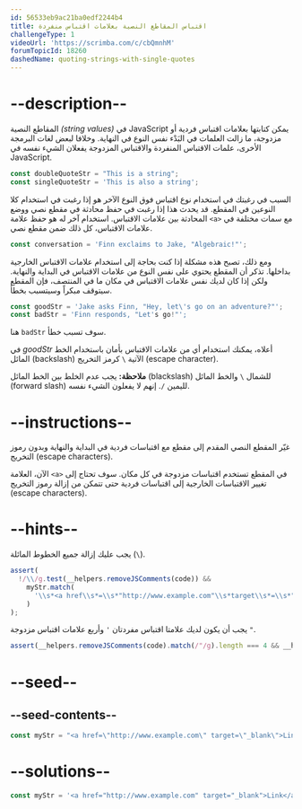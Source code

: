 ```yaml
---
id: 56533eb9ac21ba0edf2244b4
title: اقتباس المقاطع النصية بعلامات اقتباس منفردة
challengeType: 1
videoUrl: 'https://scrimba.com/c/cbQmnhM'
forumTopicId: 18260
dashedName: quoting-strings-with-single-quotes
---
```


# --description--

المقاطع النصية <dfn>(string values)</dfn> في JavaScript يمكن كتابتها بعلامات اقتباس فردية أو مزدوجة، ما زالت العلمات في البَدْء نفس النوع في النهاية. وخلافا لبعض لغات البرمجة الأخرى، علمات الاقتباس المنفردة والاقتباس المزدوجة يفعلان الشيء نفسه في JavaScript.

```js
const doubleQuoteStr = "This is a string"; 
const singleQuoteStr = 'This is also a string';
```

السبب في رغبتك في استخدام نوع اقتباس فوق النوع الآخر هو إذا رغبت في استخدام كلا النوعين في المقطع. قد يحدث هذا إذا رغبت في حفظ محادثة في مقطع نصي ووضع المحادثة بين علامات الاقتباس. استخدام آخر له هو حفظ علامة `<a>` مع سمات مختلفة في علامات الاقتباس، كل ذلك ضمن مقطع نصي.

```js
const conversation = 'Finn exclaims to Jake, "Algebraic!"';
```

ومع ذلك، تصبح هذه مشكلة إذا كنت بحاجة إلى استخدام علامات الاقتباس الخارجية بداخلها. تذكر أن المقطع يحتوي على نفس النوع من علامات الاقتباس في البداية والنهاية. ولكن إذا كان لديك نفس علامات الاقتباس في مكان ما في المنتصف، فإن المقطع سيتوقف مبكراً وسيتسبب بخطأ.

```js
const goodStr = 'Jake asks Finn, "Hey, let\'s go on an adventure?"'; 
const badStr = 'Finn responds, "Let's go!"';
```

هنا `badStr` سوف تسبب خطأ.

في <dfn>goodStr</dfn> أعلاه، يمكنك استخدام أي من علامات الاقتباس بأمان باستخدام الخط المائل (backslash) الآتية `\` كرمز التخريج (escape character).

**ملاحظة:** يجب عدم الخلط بين الخط المائل (blackslash) للشمال `\` والخط المائل (forward slash) لليمين `/`. إنهم لا يفعلون الشيء نفسه.

# --instructions--

غيّر المقطع النصي المقدم إلى مقطع مع اقتباسات فردية في البداية والنهاية وبدون رموز التخريج (escape characters).

الآن، العلامة `<a>` في المقطع تستخدم اقتباسات مزدوجة في كل مكان. سوف تحتاج إلى تغيير الاقتباسات الخارجية إلى اقتباسات فردية حتى تتمكن من إزالة رموز التخريج (escape characters).

# --hints--

يجب عليك إزالة جميع الخطوط المائلة (`\`).

```js
assert(
  !/\\/g.test(__helpers.removeJSComments(code)) &&
    myStr.match(
      '\\s*<a href\\s*=\\s*"http://www.example.com"\\s*target\\s*=\\s*"_blank">\\s*Link\\s*</a>\\s*'
    )
);
```

يجب أن يكون لديك علامتا اقتباس مفردتان `'` وأربع علامات اقتباس مزدوجة `"`.

```js
assert(__helpers.removeJSComments(code).match(/"/g).length === 4 && __helpers.removeJSComments(code).match(/'/g).length === 2);
```

# --seed--

## --seed-contents--

```js
const myStr = "<a href=\"http://www.example.com\" target=\"_blank\">Link</a>";
```

# --solutions--

```js
const myStr = '<a href="http://www.example.com" target="_blank">Link</a>';
```
